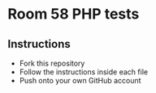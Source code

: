 Room 58 PHP tests
===

Instructions
---
- Fork this repository
- Follow the instructions inside each file
- Push onto your own GitHub account
